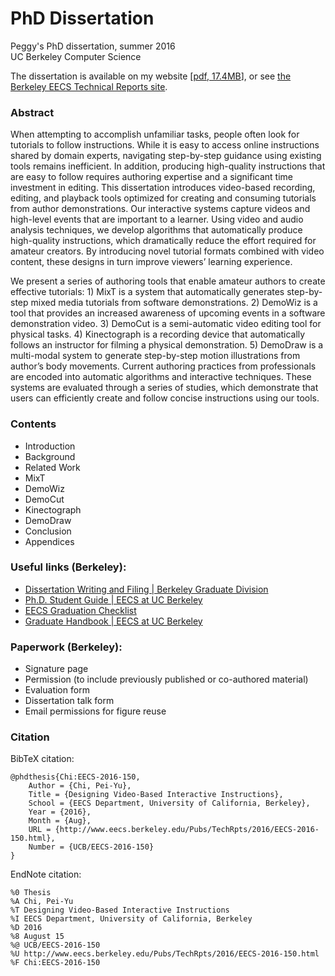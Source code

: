 # PhD Dissertation
Peggy's PhD dissertation, summer 2016<br />
UC Berkeley Computer Science

The dissertation is available on my website [[pdf, 17.4MB](https://people.eecs.berkeley.edu/~peggychi/peggychi_dissertation.pdf)], or see [the Berkeley EECS Technical Reports site](https://www2.eecs.berkeley.edu/Pubs/TechRpts/2016/EECS-2016-150.html).

### Abstract
When attempting to accomplish unfamiliar tasks, people often look for tutorials to follow instructions. While it is easy to access online instructions shared by domain experts, navigating step-by-step guidance using existing tools remains inefficient. In addition, producing high-quality instructions that are easy to follow requires authoring expertise and a significant time investment in editing. This dissertation introduces video-based recording, editing, and playback tools optimized for creating and consuming tutorials from author demonstrations. Our interactive systems capture videos and high-level events that are important to a learner. Using video and audio analysis techniques, we develop algorithms that automatically produce high-quality instructions, which dramatically reduce the effort required for amateur creators. By introducing novel tutorial formats combined with video content, these designs in turn improve viewers’ learning experience.

We present a series of authoring tools that enable amateur authors to create effective tutorials: 1) MixT is a system that automatically generates step-by-step mixed media tutorials from software demonstrations. 2) DemoWiz is a tool that provides an increased awareness of upcoming events in a software demonstration video. 3) DemoCut is a semi-automatic video editing tool for physical tasks. 4) Kinectograph is a recording device that automatically follows an instructor for filming a physical demonstration. 5) DemoDraw is a multi-modal system to generate step-by-step motion illustrations from author’s body movements. Current authoring practices from professionals are encoded into automatic algorithms and interactive techniques. These systems are evaluated through a series of studies, which demonstrate that users can efficiently create and follow concise instructions using our tools.

### Contents
* Introduction
* Background
* Related Work
* MixT
* DemoWiz
* DemoCut
* Kinectograph
* DemoDraw
* Conclusion
* Appendices

### Useful links (Berkeley):
* [Dissertation Writing and Filing | Berkeley Graduate Division](http://grad.berkeley.edu/academic-progress/dissertation/)
* [Ph.D. Student Guide | EECS at UC Berkeley](https://eecs.berkeley.edu/resources/grads/phd)
* [EECS Graduation Checklist](https://eecs.berkeley.edu/sites/default/files/graduationchecklist_phd2015.pdf)
* [Graduate Handbook | EECS at UC Berkeley](http://anarres.cs.berkeley.edu/Gradnotes/section5.shtml#5.3)

### Paperwork (Berkeley):
* Signature page
* Permission (to include previously published or co-authored material)
* Evaluation form
* Dissertation talk form
* Email permissions for figure reuse

### Citation
BibTeX citation:

```
@phdthesis{Chi:EECS-2016-150,
    Author = {Chi, Pei-Yu},
    Title = {Designing Video-Based Interactive Instructions},
    School = {EECS Department, University of California, Berkeley},
    Year = {2016},
    Month = {Aug},
    URL = {http://www.eecs.berkeley.edu/Pubs/TechRpts/2016/EECS-2016-150.html},
    Number = {UCB/EECS-2016-150}
}
```

EndNote citation:

```
%0 Thesis
%A Chi, Pei-Yu
%T Designing Video-Based Interactive Instructions
%I EECS Department, University of California, Berkeley
%D 2016
%8 August 15
%@ UCB/EECS-2016-150
%U http://www.eecs.berkeley.edu/Pubs/TechRpts/2016/EECS-2016-150.html
%F Chi:EECS-2016-150
```
